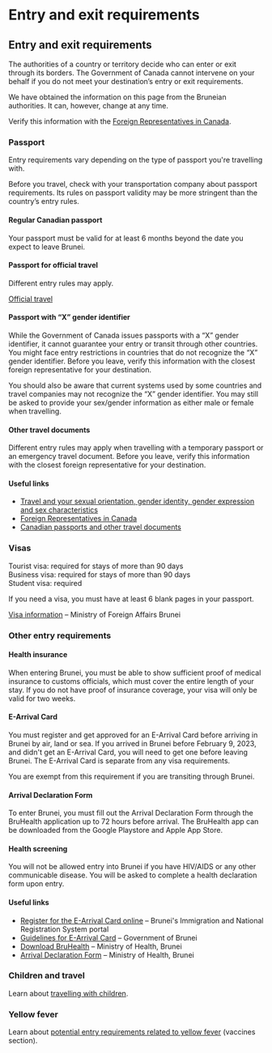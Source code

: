# Entry and exit requirements

## Entry and exit requirements

The authorities of a country or territory decide who can enter or exit through its borders. The Government of Canada cannot intervene on your behalf if you do not meet your destination’s entry or exit requirements.

We have obtained the information on this page from the Bruneian authorities. It can, however, change at any time.

Verify this information with the [Foreign Representatives in Canada](https://www.international.gc.ca/protocol-protocole/reps.aspx?lang=eng).

### Passport

Entry requirements vary depending on the type of passport you're travelling with.

Before you travel, check with your transportation company about passport requirements. Its rules on passport validity may be more stringent than the country’s entry rules.

#### Regular Canadian passport

Your passport must be valid for at least 6 months beyond the date you expect to leave Brunei.

#### Passport for official travel

Different entry rules may apply.

[Official travel](https://www.canada.ca/en/immigration-refugees-citizenship/services/canadian-passports/official-travel.html)

#### Passport with “X” gender identifier

While the Government of Canada issues passports with a “X” gender identifier, it cannot guarantee your entry or transit through other countries. You might face entry restrictions in countries that do not recognize the “X” gender identifier. Before you leave, verify this information with the closest foreign representative for your destination.

You should also be aware that current systems used by some countries and travel companies may not recognize the “X” gender identifier. You may still be asked to provide your sex/gender information as either male or female when travelling.

#### Other travel documents

Different entry rules may apply when travelling with a temporary passport or an emergency travel document. Before you leave, verify this information with the closest foreign representative for your destination.

#### Useful links

* [Travel and your sexual orientation, gender identity, gender expression and sex characteristics](https://travel.gc.ca/travelling/health-safety/lgbt-travel)
* [Foreign Representatives in Canada](https://www.international.gc.ca/protocol-protocole/reps.aspx?lang=eng)
* [Canadian passports and other travel documents](http://www.canada.ca/passport)

### Visas

Tourist visa: required for stays of more than 90 days  
Business visa: required for stays of more than 90 days  
Student visa: required

If you need a visa, you must have at least 6 blank pages in your passport.

[Visa information](https://www.mfa.gov.bn/Pages/Visa-Information.aspx) – Ministry of Foreign Affairs Brunei

### Other entry requirements

#### Health insurance

When entering Brunei, you must be able to show sufficient proof of medical insurance to customs officials, which must cover the entire length of your stay. If you do not have proof of insurance coverage, your visa will only be valid for two weeks.

#### E-Arrival Card

You must register and get approved for an E-Arrival Card before arriving in Brunei by air, land or sea. If you arrived in Brunei before February 9, 2023, and didn't get an E-Arrival Card, you will need to get one before leaving Brunei. The E-Arrival Card is separate from any visa requirements.

You are exempt from this requirement if you are transiting through Brunei.

#### Arrival Declaration Form

To enter Brunei, you must fill out the Arrival Declaration Form through the BruHealth application up to 72 hours before arrival. The BruHealth app can be downloaded from the Google Playstore and Apple App Store.

#### Health screening

You will not be allowed entry into Brunei if you have HIV/AIDS or any other communicable disease. You will be asked to complete a health declaration form upon entry.

#### Useful links

* [Register for the E-Arrival Card online](https://www.imm.gov.bn/) – Brunei's Immigration and National Registration System portal
* [Guidelines for E-Arrival Card](http://immigration.gov.bn/Borang%20PDF/AS%20OF%2024%20JAN%202023%20ENGLISH%20TECHNICAL%20GUIDELINES%20E-ARRIVAL%20CARD%20(2).pdf) – Government of Brunei
* [Download BruHealth](https://www.moh.gov.bn/SitePages/bruhealth.aspx) – Ministry of Health, Brunei
* [Arrival Declaration Form](https://www.healthinfo.gov.bn/travel.#/home) – Ministry of Health, Brunei

### Children and travel

Learn about [travelling with children](http://travel.gc.ca/travelling/children).

### Yellow fever

Learn about [potential entry requirements related to yellow fever](#health) (vaccines section).